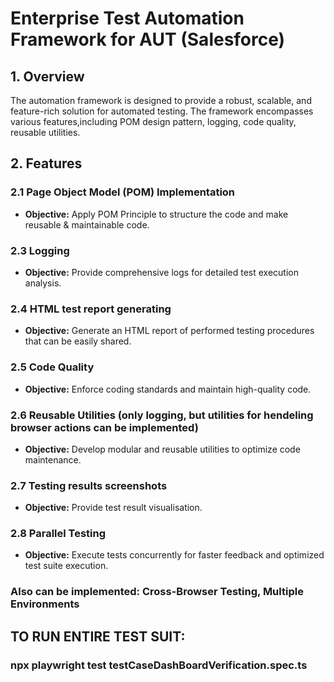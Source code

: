 # Enterprise Test Automation Framework for AUT (Salesforce)

## 1. Overview

The automation framework is designed to provide a robust, scalable, and feature-rich solution for automated testing. The framework encompasses various features,including POM design pattern,  logging, code quality,  reusable utilities.

## 2. Features

### 2.1 Page Object Model (POM) Implementation

- **Objective:** Apply POM Principle to structure the code and make reusable & maintainable code.

### 2.3 Logging

- **Objective:** Provide comprehensive logs for detailed test execution analysis.

### 2.4 HTML test report generating
- **Objective:** Generate an HTML report of performed testing procedures that can be easily shared.

### 2.5 Code Quality

- **Objective:** Enforce coding standards and maintain high-quality code.

### 2.6 Reusable Utilities (only logging, but utilities for hendeling browser actions can be implemented)

- **Objective:** Develop modular and reusable utilities to optimize code maintenance.

### 2.7 Testing results screenshots
- **Objective:** Provide test result visualisation.

### 2.8 Parallel Testing
- **Objective:** Execute tests concurrently for faster feedback and optimized test suite execution.

### Also can be implemented: Cross-Browser Testing, Multiple Environments

## TO RUN ENTIRE TEST SUIT:
### npx playwright test testCaseDashBoardVerification.spec.ts
